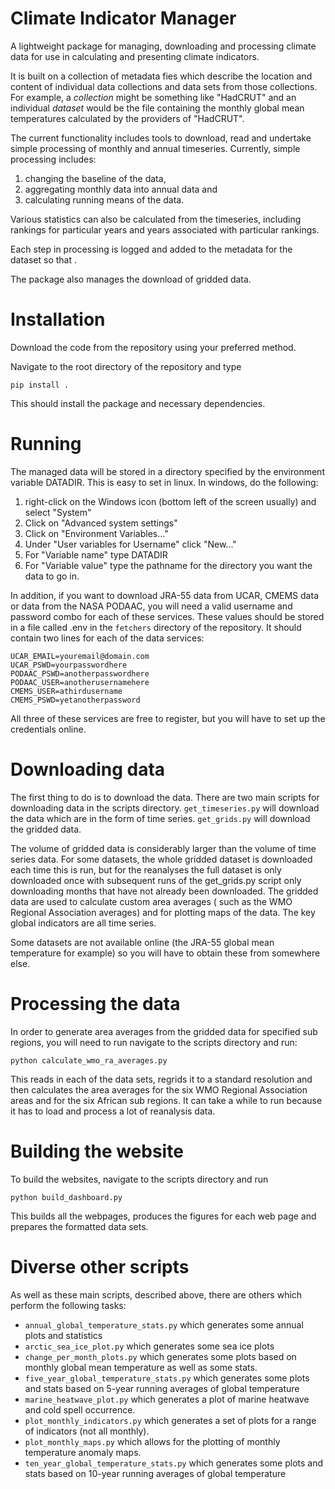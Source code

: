 Climate Indicator Manager
=========================

A lightweight package for managing, downloading and processing climate data for use in calculating and presenting
climate indicators.

It is built on a collection of metadata fies which describe the location and content of individual data collections and
data sets from those collections. For example, a *collection* might be something like "HadCRUT" and an individual
*dataset* would be the file containing the monthly global mean temperatures calculated by the providers of "HadCRUT".

The current functionality includes tools to download, read and undertake simple processing of monthly and annual
timeseries. Currently, simple processing includes:

1. changing the baseline of the data,
2. aggregating monthly data into annual data and
3. calculating running means of the data.

Various statistics can also be calculated from the timeseries, including rankings for particular years and years
associated with particular rankings.

Each step in processing is logged and added to the metadata for the dataset so that .

The package also manages the download of gridded data.

Installation
============

Download the code from the repository using your preferred method.

Navigate to the root directory of the repository and type

`pip install .`

This should install the package and necessary dependencies.

Running
=======

The managed data will be stored in a directory specified by the environment variable DATADIR. This is easy to set in
linux. In windows, do the following:

1. right-click on the Windows icon (bottom left of the screen usually) and select "System"
2. Click on "Advanced system settings"
3. Click on "Environment Variables..."
4. Under "User variables for Username" click "New..."
5. For "Variable name" type DATADIR
6. For "Variable value" type the pathname for the directory you want the data to go in.

In addition, if you want to download JRA-55 data from UCAR, CMEMS data or data from the NASA PODAAC, you will need a
valid username and password combo for each of these services. These values should be stored in a file called .env in
the `fetchers` directory of the repository. It should contain two lines for each of the data services:

```
UCAR_EMAIL=youremail@domain.com
UCAR_PSWD=yourpasswordhere
PODAAC_PSWD=anotherpasswordhere
PODAAC_USER=anotherusernamehere
CMEMS_USER=athirdusername
CMEMS_PSWD=yetanotherpassword
```

All three of these services are free to register, but you will have to set up the credentials online.

Downloading data
================

The first thing to do is to download the data. There are two main scripts for downloading data in the scripts
directory. `get_timeseries.py` will download the data which are in the form of time series. `get_grids.py` will download
the gridded data.

The volume of gridded data is considerably larger than the volume of time series data. For some datasets, the whole
gridded dataset is downloaded each time this is run, but for the reanalyses the full dataset is only downloaded once
with subsequent runs of the get_grids.py script only downloading months that have not already been downloaded. The
gridded data are used to calculate custom area averages (
such as the WMO Regional Association averages) and for plotting maps of the data. The key global indicators are all time
series.

Some datasets are not available online (the JRA-55 global mean temperature for example) so you will have to obtain 
these from somewhere else.

Processing the data
===================

In order to generate area averages from the gridded data for specified sub regions, you will need to run navigate to the
scripts directory and run:

`python calculate_wmo_ra_averages.py`

This reads in each of the data sets, regrids it to a standard resolution and then calculates the area averages for the
six WMO Regional Association areas and for the six African sub regions. It can take a while to run because it has to
load and process a lot of reanalysis data.

Building the website
====================

To build the websites, navigate to the scripts directory and run

`python build_dashboard.py`

This builds all the webpages, produces the figures for each web page and prepares the formatted data sets.

Diverse other scripts
=====================

As well as these main scripts, described above, there are others which perform the following tasks:

* `annual_global_temperature_stats.py` which generates some annual plots and statistics
* `arctic_sea_ice_plot.py` which generates some sea ice plots
* `change_per_month_plots.py` which generates some plots based on monthly global mean temperature as well as some stats.
* `five_year_global_temperature_stats.py` which generates some plots and stats based on 5-year running averages of
  global temperature
* `marine_heatwave_plot.py` which generates a plot of marine heatwave and cold spell occurrence.
* `plot_monthly_indicators.py` which generates a set of plots for a range of indicators (not all monthly).
* `plot_monthly_maps.py` which allows for the plotting of monthly temperature anomaly maps.
* `ten_year_global_temperature_stats.py` which generates some plots and stats based on 10-year running averages of
  global temperature